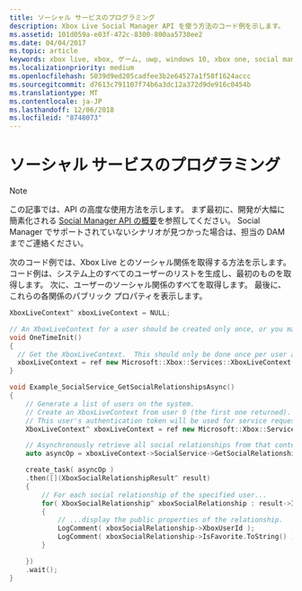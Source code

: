 ```yaml
---
title: ソーシャル サービスのプログラミング
description: Xbox Live Social Manager API を使う方法のコード例を示します。
ms.assetid: 101d059a-e03f-472c-8300-800aa5730ee2
ms.date: 04/04/2017
ms.topic: article
keywords: xbox live, xbox, ゲーム, uwp, windows 10, xbox one, social manager, 例
ms.localizationpriority: medium
ms.openlocfilehash: 5039d9ed205cadfee3b2e64527a1f58f1624accc
ms.sourcegitcommit: d7613c791107f74b6a3dc12a372d9de916c0454b
ms.translationtype: MT
ms.contentlocale: ja-JP
ms.lasthandoff: 12/06/2018
ms.locfileid: "8748073"
---
```

# <a name="programming-social-services"></a>ソーシャル サービスのプログラミング

> [!NOTE]
> この記事では、API の高度な使用方法を示します。  まず最初に、開発が大幅に簡素化される [Social Manager API の概要](../intro-to-social-manager.md)を参照してください。  Social Manager でサポートされていないシナリオが見つかった場合は、担当の DAM までご連絡ください。

次のコード例では、Xbox Live とのソーシャル関係を取得する方法を示します。 コード例は、システム上のすべてのユーザーのリストを生成し、最初のものを取得します。 次に、ユーザーのソーシャル関係のすべてを取得します。 最後に、これらの各関係のパブリック プロパティを表示します。

```cpp
XboxLiveContext^ xboxLiveContext = NULL;

// An XboxLiveContext for a user should be created only once, or you may encounter unpredictable behavior.
void OneTimeInit()
{
  // Get the XboxLiveContext.  This should only be done once per user after signing in.
  xboxLiveContext = ref new Microsoft::Xbox::Services::XboxLiveContext(User::Users->GetAt(0));
}

void Example_SocialService_GetSocialRelationshipsAsync()
{
    // Generate a list of users on the system.
    // Create an XboxLiveContext from user 0 (the first one returned).
    // This user's authentication token will be used for service requests.
    XboxLiveContext^ xboxLiveContext = ref new Microsoft::Xbox::Services::XboxLiveContext(User::Users->GetAt(0));

    // Asynchronously retrieve all social relationships from that context.
    auto asyncOp = xboxLiveContext->SocialService->GetSocialRelationshipsAsync();

    create_task( asyncOp )
    .then([](XboxSocialRelationshipResult^ result)
    {
        // For each social relationship of the specified user...
        for( XboxSocialRelationship^ xboxSocialRelationship : result->Items )
        {
            // ...display the public properties of the relationship.
            LogComment( xboxSocialRelationship->XboxUserId );
            LogComment( xboxSocialRelationship->IsFavorite.ToString() );
        }

    })
    .wait();
}
```

